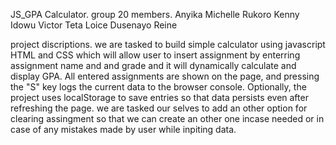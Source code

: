  JS_GPA Calculator.
 group 20 members.
 Anyika Michelle
 Rukoro Kenny
 Idowu Victor
 Teta Loice
 Dusenayo Reine
 
 project discriptions.
 we are tasked to build simple calculator using javascript HTML and CSS which will allow user to insert assignment by enterring assignment name and and grade and it will dynamically calculate and display GPA. 
All entered assignments are shown on the page, and pressing the "S" key logs the current data to the browser console. Optionally, the project uses localStorage to save entries so that data persists even after refreshing the page.
we are tasked our selves to add an other option for clearing assingment so that we can create an other one incase needed or in case of any mistakes made by user while inpiting data.








 
